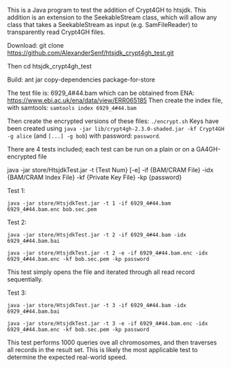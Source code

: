 This is a Java program to test the addition of Crypt4GH to htsjdk. This addition is an extension to the SeekableStream class, which will allow any class that takes a SeekableStream as input (e.g. SamFileReader) to transparently read Crypt4GH files.

Download: git clone https://github.com/AlexanderSenf/htsjdk_crypt4gh_test.git

Then cd htsjdk_crypt4gh_test

Build: ant jar copy-dependencies package-for-store

The test file is: 6929_4#44.bam which can be obtained from ENA: https://www.ebi.ac.uk/ena/data/view/ERR065185
Then create the index file, with samtools: `samtools index 6929_4#44.bam`

Then create the encrypted versions of these files: `./encrypt.sh`
Keys have been created using `java -jar lib/crypt4gh-2.3.0-shaded.jar -kf Crypt4GH -g alice` (and `[...] -g bob`) with password: `password`.

There are 4 tests included; each test can be run on a plain or on a GA4GH-encrypted file

java -jar store/HtsjdkTest.jar -t {Test Num} [-e] -if {BAM/CRAM File} -idx {BAM/CRAM Index File} -kf {Private Key File} -kp {password}

Test 1:

`java -jar store/HtsjdkTest.jar -t 1 -if 6929_4#44.bam 6929_4#44.bam.enc bob.sec.pem`

Test 2:

`java -jar store/HtsjdkTest.jar -t 2 -if 6929_4#44.bam -idx 6929_4#44.bam.bai`

`java -jar store/HtsjdkTest.jar -t 2 -e -if 6929_4#44.bam.enc -idx 6929_4#44.bam.enc -kf bob.sec.pem -kp password`

This test simply opens the file and iterated through all read record sequentially.

Test 3:

`java -jar store/HtsjdkTest.jar -t 3 -if 6929_4#44.bam -idx 6929_4#44.bam.bai`

`java -jar store/HtsjdkTest.jar -t 3 -e -if 6929_4#44.bam.enc -idx 6929_4#44.bam.enc -kf bob.sec.pem -kp password`

This test performs 1000 queries ove all chromosomes, and then traverses all records in the result set. This is likely the most applicable test to determine the expected real-world speed.


